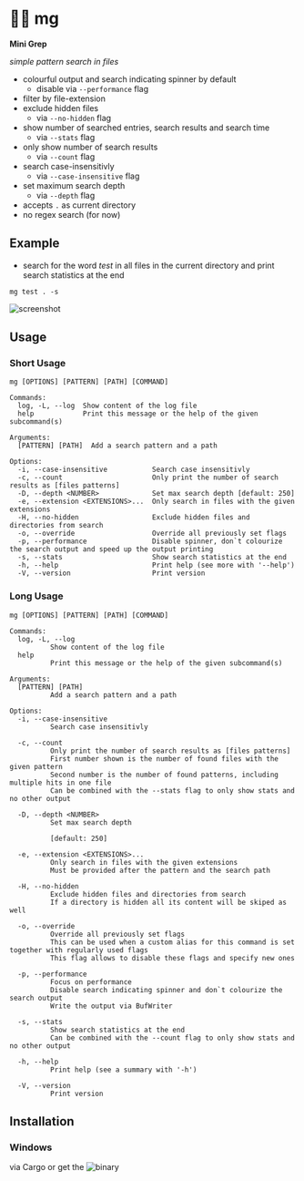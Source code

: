 # 🔎📝 mg

__Mini Grep__

*simple pattern search in files*

* colourful output and search indicating spinner by default 
  * disable via ```--performance``` flag
* filter by file-extension
* exclude hidden files
  * via ```--no-hidden``` flag
* show number of searched entries, search results and search time
  * via ```--stats``` flag
* only show number of search results 
  * via ```--count``` flag
* search case-insensitivly
  * via ```--case-insensitive``` flag
* set maximum search depth
  * via ```--depth``` flag
* accepts ```.``` as current directory
* no regex search (for now)

## Example

- search for the word _test_ in all files in the current directory and print search statistics at the end

```mg test . -s```

![screenshot](https://github.com/Phydon/mg/blob/master/assets/mg_test_current_s.png)

	
## Usage

### Short Usage

```
mg [OPTIONS] [PATTERN] [PATH] [COMMAND]

Commands:
  log, -L, --log  Show content of the log file
  help            Print this message or the help of the given subcommand(s)

Arguments:
  [PATTERN] [PATH]  Add a search pattern and a path

Options:
  -i, --case-insensitive           Search case insensitivly
  -c, --count                      Only print the number of search results as [files patterns]
  -D, --depth <NUMBER>             Set max search depth [default: 250]
  -e, --extension <EXTENSIONS>...  Only search in files with the given extensions
  -H, --no-hidden                  Exclude hidden files and directories from search
  -o, --override                   Override all previously set flags
  -p, --performance                Disable spinner, don`t colourize the search output and speed up the output printing
  -s, --stats                      Show search statistics at the end
  -h, --help                       Print help (see more with '--help')
  -V, --version                    Print version
```

### Long Usage

```
mg [OPTIONS] [PATTERN] [PATH] [COMMAND]

Commands:
  log, -L, --log
          Show content of the log file
  help
          Print this message or the help of the given subcommand(s)

Arguments:
  [PATTERN] [PATH]
          Add a search pattern and a path

Options:
  -i, --case-insensitive
          Search case insensitivly

  -c, --count
          Only print the number of search results as [files patterns]
          First number shown is the number of found files with the given pattern
          Second number is the number of found patterns, including multiple hits in one file
          Can be combined with the --stats flag to only show stats and no other output

  -D, --depth <NUMBER>
          Set max search depth

          [default: 250]

  -e, --extension <EXTENSIONS>...
          Only search in files with the given extensions
          Must be provided after the pattern and the search path

  -H, --no-hidden
          Exclude hidden files and directories from search
          If a directory is hidden all its content will be skiped as well

  -o, --override
          Override all previously set flags
          This can be used when a custom alias for this command is set together with regularly used flags
          This flag allows to disable these flags and specify new ones

  -p, --performance
          Focus on performance
          Disable search indicating spinner and don`t colourize the search output
          Write the output via BufWriter

  -s, --stats
          Show search statistics at the end
          Can be combined with the --count flag to only show stats and no other output

  -h, --help
          Print help (see a summary with '-h')

  -V, --version
          Print version
```


## Installation

### Windows

via Cargo or get the ![binary](https://github.com/Phydon/mg/releases)

